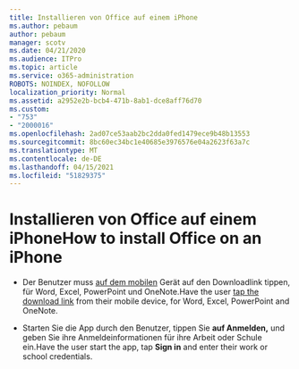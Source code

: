```yaml
---
title: Installieren von Office auf einem iPhone
ms.author: pebaum
author: pebaum
manager: scotv
ms.date: 04/21/2020
ms.audience: ITPro
ms.topic: article
ms.service: o365-administration
ROBOTS: NOINDEX, NOFOLLOW
localization_priority: Normal
ms.assetid: a2952e2b-bcb4-471b-8ab1-dce8aff76d70
ms.custom:
- "753"
- "2000016"
ms.openlocfilehash: 2ad07ce53aab2bc2dda0fed1479ece9b48b13553
ms.sourcegitcommit: 8bc60ec34bc1e40685e3976576e04a2623f63a7c
ms.translationtype: MT
ms.contentlocale: de-DE
ms.lasthandoff: 04/15/2021
ms.locfileid: "51829375"
---
```

# <a name="how-to-install-office-on-an-iphone"></a><span data-ttu-id="bb940-102">Installieren von Office auf einem iPhone</span><span class="sxs-lookup"><span data-stu-id="bb940-102">How to install Office on an iPhone</span></span>

- <span data-ttu-id="bb940-103">Der Benutzer muss [auf dem mobilen](https://support.office.com/article/9df6d10c-7281-4671-8666-6ca8e339b628?wt.mc_id=Alchemy_ClientDIA) Gerät auf den Downloadlink tippen, für Word, Excel, PowerPoint und OneNote.</span><span class="sxs-lookup"><span data-stu-id="bb940-103">Have the user [tap the download link](https://support.office.com/article/9df6d10c-7281-4671-8666-6ca8e339b628?wt.mc_id=Alchemy_ClientDIA) from their mobile device, for Word, Excel, PowerPoint and OneNote.</span></span>

- <span data-ttu-id="bb940-104">Starten Sie die App durch den Benutzer, tippen Sie **auf Anmelden,** und geben Sie ihre Anmeldeinformationen für ihre Arbeit oder Schule ein.</span><span class="sxs-lookup"><span data-stu-id="bb940-104">Have the user start the app, tap **Sign in** and enter their work or school credentials.</span></span>
